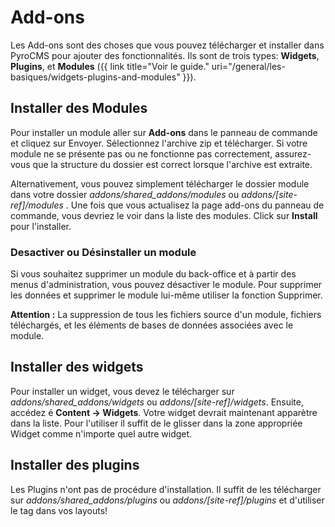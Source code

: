 ﻿# Add-ons

Les Add-ons sont des choses que vous pouvez télécharger et installer dans PyroCMS pour ajouter des fonctionnalités. Ils sont de trois types: **Widgets**, **Plugins**, et **Modules** ({{ link title="Voir le guide." uri="/general/les-basiques/widgets-plugins-and-modules" }}).

## Installer des Modules

Pour installer un module aller sur **Add-ons** dans le panneau de commande et cliquez sur Envoyer. Sélectionnez l'archive zip et télécharger. Si votre module ne se présente pas ou ne fonctionne pas correctement, assurez-vous que la structure du dossier est correct lorsque l'archive est extraite.

Alternativement, vous pouvez simplement télécharger le dossier module dans votre dossier _addons/shared\_addons/modules_ ou _addons/[site-ref]/modules_ . Une fois que vous actualisez la page add-ons du panneau de commande, vous devriez le voir dans la liste des modules. Click sur **Install** pour l'installer. 

### Desactiver ou Désinstaller un module

Si vous souhaitez supprimer un module du back-office et à partir des menus d'administration, vous pouvez désactiver le module. Pour supprimer les données et supprimer le module lui-même utiliser la fonction Supprimer.


<div class="tip"><strong>Attention :</strong> La suppression de tous les fichiers source d'un module, fichiers téléchargés, et les éléments de bases de données associées avec le module.</div>

## Installer des widgets

Pour installer un widget, vous devez le télécharger sur _addons/shared\_addons/widgets_ ou _addons/[site-ref]/widgets_. Ensuite, accédez é **Content &rarr; Widgets**. Votre widget devrait maintenant apparètre dans la liste. Pour l'utiliser il suffit de le glisser dans la zone appropriée Widget comme n'importe quel autre widget.

## Installer des plugins

Les Plugins n'ont pas de procédure d'installation. Il suffit de les télécharger sur _addons/shared\_addons/plugins_ ou _addons/[site-ref]/plugins_ et d'utiliser le tag dans vos layouts!
